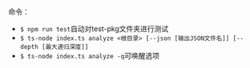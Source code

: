 命令：
* `$ npm run test`自动对test-pkg文件夹进行测试
* `$ ts-node index.ts analyze <根目录> [--json [输出JSON文件名]] [--depth [最大递归深度]]`
* `$ ts-node index.ts analyze -q`可唤醒选项
